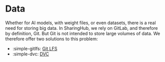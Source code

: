 # Data

Whether for AI models, with weight files, or even datasets, there is a real need for storing big data. In SharingHub, we rely on GitLab, and therefore by definition, Git. But Git is not intended to store large volumes of data. We therefore offer two solutions to this problem:

- :simple-gitlfs: [Git LFS](./git-lfs.md)
- :simple-dvc: [DVC](./dvc.md)
